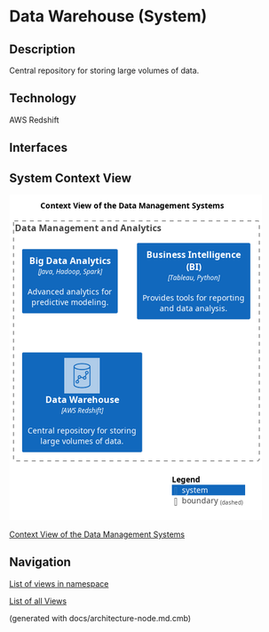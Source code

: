 # Data Warehouse (System)
## Description
Central repository for storing large volumes of data.

## Technology
AWS Redshift


## Interfaces

## System Context View
![Context View of the Data Management Systems](../../mybank/data-management/context-view.png)

[Context View of the Data Management Systems](../../mybank/data-management/context-view.md)


## Navigation
[List of views in namespace](./views-in-namespace.md)

[List of all Views](../../views.md)

(generated with docs/architecture-node.md.cmb)
